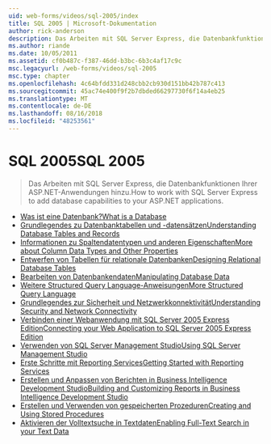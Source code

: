 ```yaml
---
uid: web-forms/videos/sql-2005/index
title: SQL 2005 | Microsoft-Dokumentation
author: rick-anderson
description: Das Arbeiten mit SQL Server Express, die Datenbankfunktionen Ihrer ASP.NET-Anwendungen hinzu.
ms.author: riande
ms.date: 10/05/2011
ms.assetid: cf0b487c-f387-46dd-b3bc-6b3c4af17c9c
msc.legacyurl: /web-forms/videos/sql-2005
msc.type: chapter
ms.openlocfilehash: 4c64bfdd331d248cbb2cb930d151bb42b787c413
ms.sourcegitcommit: 45ac74e400f9f2b7dbded66297730f6f14a4eb25
ms.translationtype: MT
ms.contentlocale: de-DE
ms.lasthandoff: 08/16/2018
ms.locfileid: "48253561"
---
```

<a name="sql-2005"></a><span data-ttu-id="c9309-103">SQL 2005</span><span class="sxs-lookup"><span data-stu-id="c9309-103">SQL 2005</span></span>
====================
> <span data-ttu-id="c9309-104">Das Arbeiten mit SQL Server Express, die Datenbankfunktionen Ihrer ASP.NET-Anwendungen hinzu.</span><span class="sxs-lookup"><span data-stu-id="c9309-104">How to work with SQL Server Express to add database capabilities to your ASP.NET applications.</span></span>


- [<span data-ttu-id="c9309-105">Was ist eine Datenbank?</span><span class="sxs-lookup"><span data-stu-id="c9309-105">What is a Database</span></span>](what-is-a-database.md)
- [<span data-ttu-id="c9309-106">Grundlegendes zu Datenbanktabellen und -datensätzen</span><span class="sxs-lookup"><span data-stu-id="c9309-106">Understanding Database Tables and Records</span></span>](understanding-database-tables-and-records.md)
- [<span data-ttu-id="c9309-107">Informationen zu Spaltendatentypen und anderen Eigenschaften</span><span class="sxs-lookup"><span data-stu-id="c9309-107">More about Column Data Types and Other Properties</span></span>](more-about-column-data-types-and-other-properties.md)
- [<span data-ttu-id="c9309-108">Entwerfen von Tabellen für relationale Datenbanken</span><span class="sxs-lookup"><span data-stu-id="c9309-108">Designing Relational Database Tables</span></span>](designing-relational-database-tables.md)
- [<span data-ttu-id="c9309-109">Bearbeiten von Datenbankendaten</span><span class="sxs-lookup"><span data-stu-id="c9309-109">Manipulating Database Data</span></span>](manipulating-database-data.md)
- [<span data-ttu-id="c9309-110">Weitere Structured Query Language-Anweisungen</span><span class="sxs-lookup"><span data-stu-id="c9309-110">More Structured Query Language</span></span>](more-structured-query-language.md)
- [<span data-ttu-id="c9309-111">Grundlegendes zur Sicherheit und Netzwerkkonnektivität</span><span class="sxs-lookup"><span data-stu-id="c9309-111">Understanding Security and Network Connectivity</span></span>](understanding-security-and-network-connectivity.md)
- [<span data-ttu-id="c9309-112">Verbinden einer Webanwendung mit SQL Server 2005 Express Edition</span><span class="sxs-lookup"><span data-stu-id="c9309-112">Connecting your Web Application to SQL Server 2005 Express Edition</span></span>](connecting-your-web-application-to-sql-server-2005-express-edition.md)
- [<span data-ttu-id="c9309-113">Verwenden von SQL Server Management Studio</span><span class="sxs-lookup"><span data-stu-id="c9309-113">Using SQL Server Management Studio</span></span>](using-sql-server-management-studio.md)
- [<span data-ttu-id="c9309-114">Erste Schritte mit Reporting Services</span><span class="sxs-lookup"><span data-stu-id="c9309-114">Getting Started with Reporting Services</span></span>](getting-started-with-reporting-services.md)
- [<span data-ttu-id="c9309-115">Erstellen und Anpassen von Berichten in Business Intelligence Development Studio</span><span class="sxs-lookup"><span data-stu-id="c9309-115">Building and Customizing Reports in Business Intelligence Development Studio</span></span>](building-and-customizing-reports-in-business-intelligence-development-studio.md)
- [<span data-ttu-id="c9309-116">Erstellen und Verwenden von gespeicherten Prozeduren</span><span class="sxs-lookup"><span data-stu-id="c9309-116">Creating and Using Stored Procedures</span></span>](creating-and-using-stored-procedures.md)
- [<span data-ttu-id="c9309-117">Aktivieren der Volltextsuche in Textdaten</span><span class="sxs-lookup"><span data-stu-id="c9309-117">Enabling Full-Text Search in your Text Data</span></span>](enabling-full-text-search-in-your-text-data.md)
